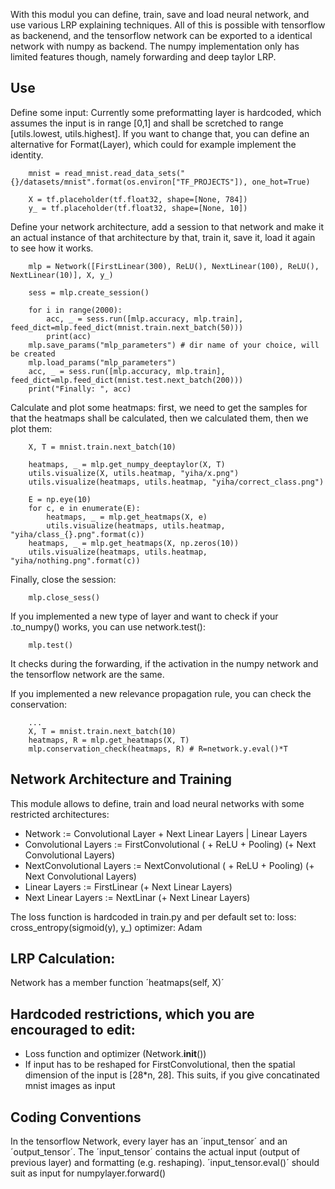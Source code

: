 With this modul you can define, train, save and load neural network, and use various LRP explaining techniques.
All of this is possible with tensorflow as backenend, and the tensorflow network can be exported to a identical network with numpy as backend. The numpy implementation only has limited features though, namely forwarding and deep taylor LRP.

## Use

Define some input:
Currently some preformatting layer is hardcoded, which assumes the input is in range [0,1] and shall be scretched to range [utils.lowest, utils.highest].
If you want to change that, you can define an alternative for Format(Layer), which could for example implement the identity.

```
	mnist = read_mnist.read_data_sets("{}/datasets/mnist".format(os.environ["TF_PROJECTS"]), one_hot=True)
	
	X = tf.placeholder(tf.float32, shape=[None, 784])
	y_ = tf.placeholder(tf.float32, shape=[None, 10])
```

Define your network architecture, add a session to that network and make it an actual instance of that architecture by that, train it, save it, load it again to see how it works.

```
	mlp = Network([FirstLinear(300), ReLU(), NextLinear(100), ReLU(), NextLinear(10)], X, y_)

	sess = mlp.create_session()

	for i in range(2000):
		acc, _ = sess.run([mlp.accuracy, mlp.train], feed_dict=mlp.feed_dict(mnist.train.next_batch(50)))
		print(acc)
	mlp.save_params("mlp_parameters") # dir name of your choice, will be created
	mlp.load_params("mlp_parameters")
	acc, _ = sess.run([mlp.accuracy, mlp.train], feed_dict=mlp.feed_dict(mnist.test.next_batch(200)))
	print("Finally: ", acc)
```

Calculate and plot some heatmaps: first, we need to get the samples for that the heatmaps shall be calculated, then we calculated them, then we plot them:

```
	X, T = mnist.train.next_batch(10)

	heatmaps, _ = mlp.get_numpy_deeptaylor(X, T)
	utils.visualize(X, utils.heatmap, "yiha/x.png")
	utils.visualize(heatmaps, utils.heatmap, "yiha/correct_class.png")

	E = np.eye(10)
	for c, e in enumerate(E):
		heatmaps, _ = mlp.get_heatmaps(X, e)
		utils.visualize(heatmaps, utils.heatmap, "yiha/class_{}.png".format(c))
	heatmaps, _ = mlp.get_heatmaps(X, np.zeros(10))
	utils.visualize(heatmaps, utils.heatmap, "yiha/nothing.png".format(c))
```

Finally, close the session:
```
	mlp.close_sess()
```

If you implemented a new type of layer and want to check if your .to_numpy() works, you can use network.test():

```
	mlp.test()
```
It checks during the forwarding, if the activation in the numpy network and the tensorflow network are the same.

If you implemented a new relevance propagation rule, you can check the conservation:

```
	...
	X, T = mnist.train.next_batch(10)
	heatmaps, R = mlp.get_heatmaps(X, T)
	mlp.conservation_check(heatmaps, R) # R=network.y.eval()*T
```
	

## Network Architecture and Training
This module allows to define, train and load neural networks with some restricted architectures:

- Network := Convolutional Layer + Next Linear Layers | Linear Layers
- Convolutional Layers := FirstConvolutional ( + ReLU + Pooling) (+ Next Convolutional Layers)
- NextConvolutional Layers := NextConvolutional ( + ReLU + Pooling) (+ Next Convolutional Layers)
- Linear Layers := FirstLinear (+ Next Linear Layers)
- Next Linear Layers := NextLinar (+ Next Linear Layers)

The loss function is hardcoded in train.py and per default set to:
loss: cross_entropy(sigmoid(y), y_)
optimizer: Adam

## LRP Calculation:
Network has a member function ´heatmaps(self, X)´

## Hardcoded restrictions, which you are encouraged to edit:
- Loss function and optimizer (Network.__init__())
- If input has to be reshaped for FirstConvolutional, then the spatial dimension of the input is [28*n, 28]. This suits, if you give concatinated mnist images as input

## Coding Conventions
In the tensorflow Network, every layer has an ´input_tensor´ and an ´output_tensor´. The ´input_tensor´ contains the actual input (output of previous layer) and formatting (e.g. reshaping). ´input_tensor.eval()´ should suit as input for numpylayer.forward()
